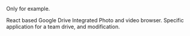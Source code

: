 Only for example.

React based Google Drive Integrated Photo and video browser. Specific application for a team drive, and modification.
